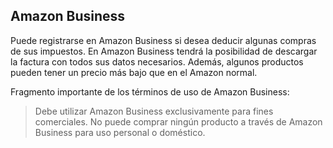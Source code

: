 ## Amazon Business

Puede registrarse en Amazon Business si desea deducir algunas compras de sus impuestos. En Amazon Business tendrá la posibilidad de descargar la factura con todos sus datos necesarios. Además, algunos productos pueden tener un precio más bajo que en el Amazon normal.

Fragmento importante de los términos de uso de Amazon Business:
> Debe utilizar Amazon Business exclusivamente para fines comerciales. No puede comprar ningún producto a través de Amazon Business para uso personal o doméstico. 

